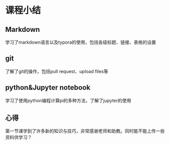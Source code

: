 # 课程小结

## Markdown

学习了markdown语言以及typora的使用，包括各级标题、链接、表格的设置

  

## git 

了解了git的操作，包括pull request、upload files等

   

## python&Jupyter notebook

学习了使用python编程计算pi的多种方法，了解了jupyter的使用

  

## 心得

第一节课学到了许多新的知识与技巧，非常感谢老师和助教。同时能不能上传一些资料供学习？